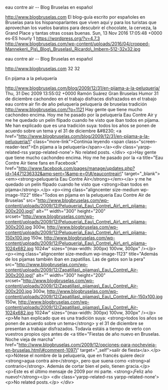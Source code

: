 eau contre air -- Blog Bruselas en español

http://www.blogbruselas.com El blog-guía escrito por españoles en
Bruselas para los hispanoparlantes que viven aquí y para los turistas
que aprovechan los vuelos baratos para descubrir el chocolate, la
cerveza, la Grand Place y tantas otras cosas buenas. Sun, 13 Nov 2016
17:05:48 +0000 es-ES hourly 1 https://wordpress.org/?v=4.7.3
http://www.blogbruselas.com/wp-content/uploads/2016/04/cropped-Manneken\_Pis\_Blog\_Bruselas\_Ricardo\_Imbern-512-32x32.jpg

eau contre air -- Blog Bruselas en español

http://www.blogbruselas.com 32 32

En pijama a la peluquería

http://www.blogbruselas.com/blog/2009/12/31/en-pijama-a-la-peluqueria/
Thu, 31 Dec 2009 13:55:02 +0000 Ramón Suárez Gran Bruselas Humor 31 de
diciembre cachondeo en el trabajo disfraces disfrazados en el trabajo
eau contre air fin de año peluquería peluquería de bruselas tradición
http://www.blogbruselas.com/?p=1121 Hay gente que tiene mucho cachondeo
encima. Hoy me he pasado por la peluquería Eau Contre Air y me he
quedado un pelín flipado cuando he visto que iban todos en pijama. Me
han explicado que es una tradición suya: todos los años se ponen de
acuerdo sobre un tema y el 31 de diciembre &\#8230; \<a
href=\"http://www.blogbruselas.com/blog/2009/12/31/en-pijama-a-la-peluqueria/\"
class=\"more-link\"\>Continúa leyendo \<span
class=\"screen-reader-text\"\>En pijama a la
peluquería\</span\>\</a\>\<div class=\'yarpp-related-rss
yarpp-related-none\'\> No related posts. \</div\> \<p\>Hay gente que
tiene mucho cachondeo encima. Hoy me he pasado por la \<a title=\"Eau
Contre Air tiene fans en Facebook\"
href=\"http://www.facebook.com/pages/manage/updates.php?id=14471236332&amp;sent=1&amp;e=0\#/eaucontreair\"
target=\"\_blank\"\>\<em\>\<strong\>peluquería Eau Contre
Air\</strong\>\</em\>\</a\> y me he quedado un pelín flipado cuando he
visto que \<strong\>iban todos en pijama\</strong\>.\</p\> \<p\>\<img
class=\"aligncenter size-medium wp-image-1122\" title=\"Todos en pijama
en la peluqueria Eau Contre Air de Bruselas\"
src=\"http://www.blogbruselas.com/wp-content/uploads/2009/12/Peluqueria\_Eau\_Contre\_Air\_en\_pijama-300x200.jpg\"
alt=\"\" width=\"300\" height=\"200\"
srcset=\"http://www.blogbruselas.com/wp-content/uploads/2009/12/Peluqueria\_Eau\_Contre\_Air\_en\_pijama-300x200.jpg
300w,
http://www.blogbruselas.com/wp-content/uploads/2009/12/Peluqueria\_Eau\_Contre\_Air\_en\_pijama-150x100.jpg
150w,
http://www.blogbruselas.com/wp-content/uploads/2009/12/Peluqueria\_Eau\_Contre\_Air\_en\_pijama-1024x682.jpg
1024w\" sizes=\"(max-width: 300px) 100vw, 300px\" /\>\</p\> \<p\>\<img
class=\"aligncenter size-medium wp-image-1123\" title=\"Además de los
pijamas también iban en zapatillas. Las de gatos son la pera\"
src=\"http://www.blogbruselas.com/wp-content/uploads/2009/12/Zapatillas\_pijamas\_Eau\_Contre\_Air-300x200.jpg\"
alt=\"\" width=\"300\" height=\"200\"
srcset=\"http://www.blogbruselas.com/wp-content/uploads/2009/12/Zapatillas\_pijamas\_Eau\_Contre\_Air-300x200.jpg
300w,
http://www.blogbruselas.com/wp-content/uploads/2009/12/Zapatillas\_pijamas\_Eau\_Contre\_Air-150x100.jpg
150w,
http://www.blogbruselas.com/wp-content/uploads/2009/12/Zapatillas\_pijamas\_Eau\_Contre\_Air-1024x682.jpg
1024w\" sizes=\"(max-width: 300px) 100vw, 300px\" /\>\</p\> \<p\>Me han
explicado que es una tradición suya: \<strong\>todos los años se ponen
de acuerdo sobre un tema\</strong\> y el 31 de diciembre se presentan a
trabajar disfrazados. Todavía estáis a tiempo de verlo con vuestros
propios ojos antes de \<a title=\"Fiestas de año nuevo en Bruselas.
Noche vieja de marcha\"
href=\"http://www.blogbruselas.com/2009/12/opciones-para-nochevieja-en-bruselas.html\#comment-1097\"
target=\"\_self\"\>salir de fiesta\</a\>.\</p\> \<p\>Nótese el nombre de
la peluquería, que en francés quiere decir \<strong\>agua contra
aire\</strong\>, pero que suena como \<strong\>al contrario\</strong\>.
Además de cortar bien el pelo, tienen gracia.\</p\> \<p\>Este es el
último mensaje de 2009 por mi parte. \<strong\>¡Feliz año
nuevo!\</strong\>\</p\> \<div class=\'yarpp-related-rss
yarpp-related-none\'\> \<p\>No related posts.\</p\> \</div\>
